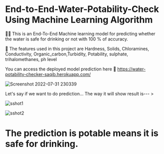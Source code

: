 # End-to-End-Water-Potability-Check Using Machine Learning Algorithm

:sassy_man: This is an End-To-End Machine learning model for predicting whether the water is safe for drinking or not with 100 % of accuracy.

:mage: The features used in this project are Hardness, Solids, Chloramines, Conductivity, Organic_carbon,Turbidity, Potability, sulphate, trihalomethanes, ph level

You can access the deployed model prediction here :eyes:
https://water-potability-checker-saqib.herokuapp.com/

![Screenshot 2022-07-31 230339](https://user-images.githubusercontent.com/98273935/182038488-89f0f07a-9e61-455c-b494-886d60a31795.png)

Let's say if we want to do prediction... The way it will show result is--- >

![sshot1](https://user-images.githubusercontent.com/98273935/182038608-069b0a37-dda8-4b56-b38e-d026bc9c564a.png)

![sshot2](https://user-images.githubusercontent.com/98273935/182038614-9b2b7a4b-a8db-4a22-830b-3eb41d1a21ca.png)

# The prediction is potable means it is safe for drinking.
